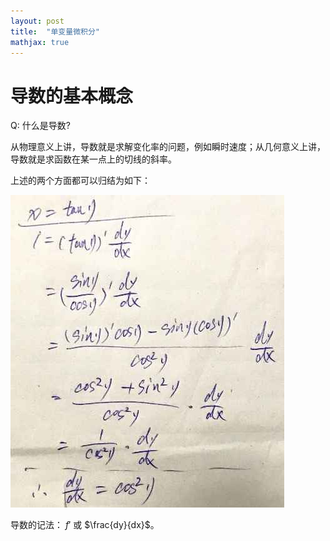 ```yaml
---
layout: post
title:  "单变量微积分"
mathjax: true
---
```


# 导数的基本概念

Q: 什么是导数?

从物理意义上讲，导数就是求解变化率的问题，例如瞬时速度；从几何意义上讲，导数就是求函数在某一点上的切线的斜率。

上述的两个方面都可以归结为如下：

![导数-1](image/单变量微积分/导数-1.jpg)

导数的记法： $f'$ 或 $\frac{dy}{dx}$。